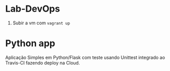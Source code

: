 # Lab-DevOps
 
1. Subir a vm com `vagrant up`

# Python app
Aplicação Simples em Python/Flask com teste usando Unittest integrado ao Travis-CI fazendo deploy na Cloud.